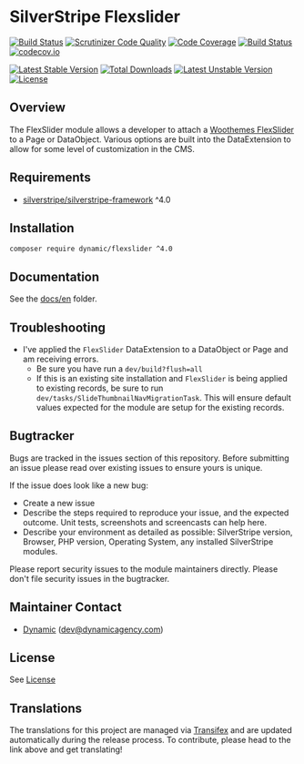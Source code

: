 
# SilverStripe Flexslider

[![Build Status](https://travis-ci.org/dynamic/silverstripe-flexslider.svg?branch=master)](https://travis-ci.org/dynamic/silverstripe-flexslider)
[![Scrutinizer Code Quality](https://scrutinizer-ci.com/g/dynamic/silverstripe-flexslider/badges/quality-score.png?b=master)](https://scrutinizer-ci.com/g/dynamic/silverstripe-flexslider/?branch=master)
[![Code Coverage](https://scrutinizer-ci.com/g/dynamic/silverstripe-flexslider/badges/coverage.png?b=master)](https://scrutinizer-ci.com/g/dynamic/silverstripe-flexslider/?branch=master)
[![Build Status](https://scrutinizer-ci.com/g/dynamic/silverstripe-flexslider/badges/build.png?b=master)](https://scrutinizer-ci.com/g/dynamic/silverstripe-flexslider/build-status/master)
[![codecov.io](https://codecov.io/github/dynamic/silverstripe-flexslider/coverage.svg?branch=master)](https://codecov.io/github/dynamic/silverstripe-flexslider?branch=master)

[![Latest Stable Version](https://poser.pugx.org/dynamic/flexslider/v/stable)](https://packagist.org/packages/dynamic/flexslider)
[![Total Downloads](https://poser.pugx.org/dynamic/flexslider/downloads)](https://packagist.org/packages/dynamic/flexslider)
[![Latest Unstable Version](https://poser.pugx.org/dynamic/flexslider/v/unstable)](https://packagist.org/packages/dynamic/flexslider)
[![License](https://poser.pugx.org/dynamic/flexslider/license)](https://packagist.org/packages/dynamic/flexslider)

## Overview

The FlexSlider module allows a developer to attach a [Woothemes FlexSlider](https://github.com/woothemes/FlexSlider) to a Page or DataObject. Various options are built into the DataExtension to allow for some level of customization in the CMS.

## Requirements

* [silverstripe/silverstripe-framework](https://github.com/silverstripe/silverstripe-framework) ^4.0

## Installation

`composer require dynamic/flexslider ^4.0`

## Documentation

See the [docs/en](docs/en/index.md) folder.

## Troubleshooting

- I've applied the `FlexSlider` DataExtension to a DataObject or Page and am receiving errors.
  - Be sure you have run a `dev/build?flush=all`
  - If this is an existing site installation and `FlexSlider` is being applied to existing records, be sure to run `dev/tasks/SlideThumbnailNavMigrationTask`. This will ensure default values expected for the module are setup for the existing records.

## Bugtracker
Bugs are tracked in the issues section of this repository. Before submitting an issue please read over 
existing issues to ensure yours is unique. 
 
If the issue does look like a new bug:
 
 - Create a new issue
 - Describe the steps required to reproduce your issue, and the expected outcome. Unit tests, screenshots 
 and screencasts can help here.
 - Describe your environment as detailed as possible: SilverStripe version, Browser, PHP version, 
 Operating System, any installed SilverStripe modules.
 
Please report security issues to the module maintainers directly. Please don't file security issues in the bugtracker.

## Maintainer Contact

 *  [Dynamic](http://www.dynamicagency.com) (<dev@dynamicagency.com>)

## License
See [License](license.md)

## Translations

The translations for this project are managed via [Transifex](https://www.transifex.com/dynamicagency/silverstripe-flexslider/)
and are updated automatically during the release process. To contribute, please head to the link above and get
translating!